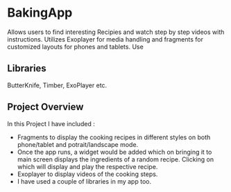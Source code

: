 # BakingApp
Allows users to find interesting Recipies and watch step by step videos with instructions. Utilizes Exoplayer for media handling and fragments for customized layouts for phones and tablets.
Use
## Libraries
ButterKnife, Timber, ExoPlayer etc.
## Project Overview
In this Project I have included :
* Fragments to display the cooking recipes in different styles on both phone/tablet and potrait/landscape mode.
* Once the app runs, a widget would be added which on bringing it to main screen displays the ingredients of a random recipe. Clicking on which will display and play the respective recipe.
* Exoplayer to display videos of the cooking steps.
* I have used a couple of libraries in my app too.
